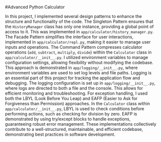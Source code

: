 ﻿#Advanced Python Calculator

In this project, I implemented several design patterns to enhance the structure and functionality of the code. The Singleton Pattern ensures that the `HistoryManager` class has only one instance, providing a global point of access to it. This was implemented in `app/calculator/history_manager.py`. The Facade Pattern simplifies the interface for user interactions, implemented in `app/calculator/repl.py`, making it easier to manage user inputs and operations. The Command Pattern compresses calculator operations (`add`, `subtract`, `multiply`, `divide`) within the `Calculator` class in `app/calculator/__init__.py`. I utilized environment variables to manage configuration settings, allowing flexibility without modifying the codebase. This approach is demonstrated in `app/logging/__init__.py`, where environment variables are used to set log levels and file paths. Logging is an essential part of this project for tracking the application flow and debugging. The logging configuration is set up in `app/logging/__init__.py`, where logs are directed to both a file and the console. This allows for efficient monitoring and troubleshooting. For exception handling, I used both the LBYL (Look Before You Leap) and EAFP (Easier to Ask for Forgiveness than Permission) approaches. In the `Calculator` class within `app/calculator/__init__.py`, LBYL is used to check conditions before performing actions, such as checking for division by zero. EAFP is demonstrated by using try/except blocks to handle exceptions, guaranteeing robust error management. These implementations collectively contribute to a well-structured, maintainable, and efficient codebase, demonstrating best practices in software development.
